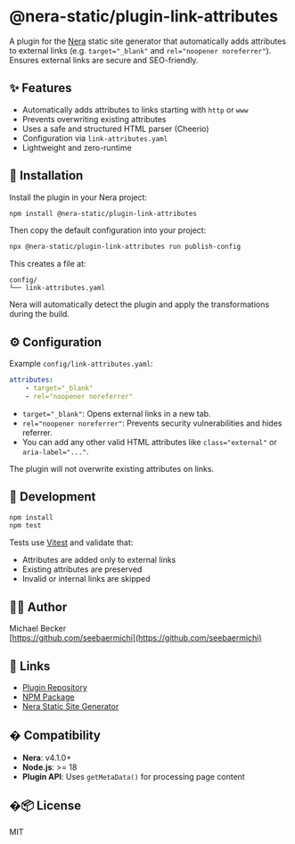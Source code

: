 # @nera-static/plugin-link-attributes

A plugin for the [Nera](https://github.com/seebaermichi/nera) static site generator that automatically adds attributes to external links (e.g. `target="_blank"` and `rel="noopener noreferrer"`). Ensures external links are secure and SEO-friendly.

## ✨ Features

-   Automatically adds attributes to links starting with `http` or `www`
-   Prevents overwriting existing attributes
-   Uses a safe and structured HTML parser (Cheerio)
-   Configuration via `link-attributes.yaml`
-   Lightweight and zero-runtime

## 🚀 Installation

Install the plugin in your Nera project:

```bash
npm install @nera-static/plugin-link-attributes
```

Then copy the default configuration into your project:

```bash
npx @nera-static/plugin-link-attributes run publish-config
```

This creates a file at:

```
config/
└── link-attributes.yaml
```

Nera will automatically detect the plugin and apply the transformations during the build.

## ⚙️ Configuration

Example `config/link-attributes.yaml`:

```yaml
attributes:
    - target="_blank"
    - rel="noopener noreferrer"
```

-   `target="_blank"`: Opens external links in a new tab.
-   `rel="noopener noreferrer"`: Prevents security vulnerabilities and hides referrer.
-   You can add any other valid HTML attributes like `class="external"` or `aria-label="..."`.

The plugin will not overwrite existing attributes on links.

## 🧪 Development

```bash
npm install
npm test
```

Tests use [Vitest](https://vitest.dev) and validate that:

-   Attributes are added only to external links
-   Existing attributes are preserved
-   Invalid or internal links are skipped

## 🧑‍💻 Author

Michael Becker  
[https://github.com/seebaermichi](https://github.com/seebaermichi)

## 🔗 Links

-   [Plugin Repository](https://github.com/seebaermichi/nera-plugin-link-attributes)
-   [NPM Package](https://www.npmjs.com/package/@nera-static/plugin-link-attributes)
-   [Nera Static Site Generator](https://github.com/seebaermichi/nera)

## � Compatibility

-   **Nera**: v4.1.0+
-   **Node.js**: >= 18
-   **Plugin API**: Uses `getMetaData()` for processing page content

## �📦 License

MIT
